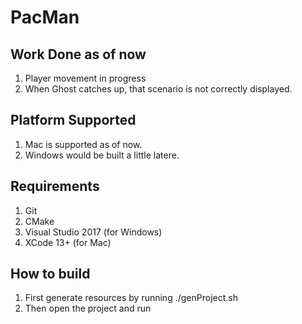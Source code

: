 # PacMan

## Work Done as of now
1. Player  movement in progress
2. When Ghost catches up, that scenario is not correctly displayed.

## Platform Supported
1. Mac is supported as of now.
2. Windows would be built a little latere.

## Requirements
1. Git
2. CMake
3. Visual Studio 2017 (for Windows)
4. XCode 13+ (for Mac)

## How to build
1. First generate resources by running ./genProject.sh
2. Then open the project and run




